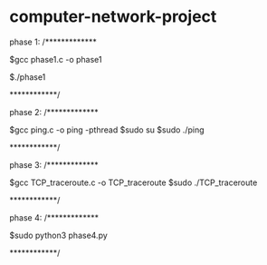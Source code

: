 # computer-network-project
phase 1:
/*************

$gcc phase1.c -o phase1

$./phase1

************/

 phase 2:
/*************

$gcc ping.c -o ping -pthread
$sudo su
$sudo ./ping <hosts>

************/
 
  phase 3:
/*************

$gcc TCP_traceroute.c -o TCP_traceroute
$sudo ./TCP_traceroute  <host name or IP>

************/
 
phase 4: /*************

$sudo python3 phase4.py

************/
